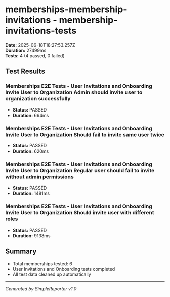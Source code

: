 # memberships-membership-invitations - membership-invitations-tests

**Date:** 2025-06-18T18:27:53.257Z  
**Duration:** 27499ms  
**Tests:** 4 (4 passed, 0 failed)

## Test Results


### Memberships E2E Tests - User Invitations and Onboarding Invite User to Organization Admin should invite user to organization successfully
- **Status:** PASSED
- **Duration:** 664ms



### Memberships E2E Tests - User Invitations and Onboarding Invite User to Organization Should fail to invite same user twice
- **Status:** PASSED
- **Duration:** 620ms



### Memberships E2E Tests - User Invitations and Onboarding Invite User to Organization Regular user should fail to invite without admin permissions
- **Status:** PASSED
- **Duration:** 1481ms



### Memberships E2E Tests - User Invitations and Onboarding Invite User to Organization Should invite user with different roles
- **Status:** PASSED
- **Duration:** 9138ms



## Summary

- Total memberships tested: 6
- User Invitations and Onboarding tests completed
- All test data cleaned up automatically

---
*Generated by SimpleReporter v1.0*
